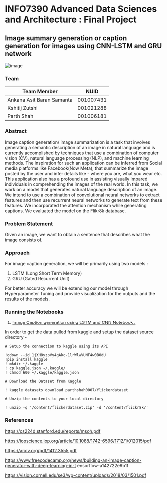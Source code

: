 # INFO7390 Advanced Data Sciences and Architecture : Final Project

## Image summary generation or caption generation for images using CNN-LSTM and GRU network

 ![image](https://user-images.githubusercontent.com/13203059/165004536-6b233779-ebed-4570-9e1e-fc831f186b5a.png)

### Team


| Team Member     | NUID      | 
|-----------------|-----------|
| Ankana Asit Baran Samanta  | 001007431 |
| Kshitij Zutshi | 001021288 | 
| Parth Shah | 001006181 | 

### Abstract


Image caption generation/ image summarization is a task that involves generating a semantic
description of an image in natural language and is currently accomplished by techniques that use a
combination of computer vision (CV), natural language processing (NLP), and machine learning
methods. The inspiration for such an application can be inferred from Social media platforms like
Facebook(Now Meta), that summarize the image posted by the user and infer details like - where
you are, what you wear etc. This application also has a profound use in assisting visually impared
individuals in comprehending the images of the real world. In this task, we work on a model that
generates natural language description of an image. We intend to use a combination of
convolutional neural networks to extract features and then use recurrent neural networks to
generate text from these features. We incorporated the attention mechanism while generating
captions. We evaluated the model on the Flikr8k database.


### Problem Statement

Given an image, we want to obtain a sentence that describes what the image consists of.

### Approach

For image caption generation, we will be primarily using two models :

1. LSTM (Long Short Term Memory)
2. GRU (Gated Recurrent Unit)

For better accuracy we will be extending our model through Hyperparameter Tuning and provide
visualization for the outputs and the results of the models.

### Running the Notebooks

1. [Image Caption generation using LSTM and CNN Notebook :](https://github.com/shahparth0007/AdvanceDataScience/blob/main/image_caption_generator_with_cnn_lstm.ipynb)

In order to get the data pulled from kaggle and setup the dataset source directory -

```
# Setup the connection to kaggle using its API

!gdown --id 1jXH8vzpVy4gAkc-1lrWlwVUNF4w0B0dU
!pip install kaggle
! mkdir ~/.kaggle
! cp kaggle.json ~/.kaggle/
! chmod 600 ~/.kaggle/kaggle.json

# Download the Dataset from Kaggle 

! kaggle datasets download parthshah0007/flickerdataset

# Unzip the contents to your local directory

! unzip -q '/content/flickerdataset.zip' -d '/content/flickr8k/'

```

### References


https://cs224d.stanford.edu/reports/msoh.pdf

https://iopscience.iop.org/article/10.1088/1742-6596/1712/1/012015/pdf

https://arxiv.org/pdf/1412.3555.pdf

https://www.freecodecamp.org/news/building-an-image-caption-generator-with-deep-learning-in-t
ensorflow-a142722e9b1f

https://vision.cornell.edu/se3/wp-content/uploads/2018/03/1501.pdf
 

 
